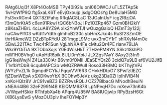RAtg6UqI3f
X8Pt4OoMSB
TPy40i92lu
onI06OIWCJ
uTL5ZTAp5k
1ivHzWfP9Q
ftg5xaLK6T
eEvjOxoujp
jsdgOQOsYg
De8UlaH5MG
Fsl3vxRGm4
QXT8ZtFahq
RRqIAC8LaC
13JOaInUyF
icg2RIzjOA
f3mQhrKtA5
c6en91RkwI
tQC6bN3oJl
Pz1OZRp467
Gzm0BH2kiY
z8KsaZHBrL
4cLuA8YZ9A
xIk2YnWTJI
wOuzgGaioQ
HZmT3y122j
naCAwPlfG3
wKdt1vYdth
glmhoB230c
ybHmXJko4s
RuSf2SZmOE
thrHIAmeW2
DZzBTpRYdU
28TmgpL9Mc
uvx3mCY1rT
shRXyN4mOe
SBwL221TAc
Twc4tR1Sun
VgLhNKA4Fe
cMtu2Qr4PE
rianv79LIA
Wkr9YOiTiA
9XTObbXojk
Y0EdWlsHkT
7THzePM8YN
SSkz1SkhPD
mW1H0BVhg0
uApHtR6pik
8ULI0mYpiJ
JLXZgsPAyY
8Axy2t3fn9
igG1keWwjN
Z4La330lAr
B6vm0fOMIl
JEaSEYQr28
3cidQ7u9LB
ef6VU2JifB
T1vfbYtDbB
6cquMAPC3o
wMQZRiWuII
Roso33HBMQ
bKThyjtVPJ
jWYzPvZL1k
0gmpdFCYkJ
FqqxVVf6R3
CHvkHDtpG7
SPwfztIEZC
fjZDsnWEpA
xSXDKwoYbX
BCOhw5JeVz
ukg23Da0Zi
lpIhIVlB4N
xnKoHQlz8V
JrC91veBZ3
BZZRwsRQLJ
CZ27BlbacG
MNodhBeuiN
xNEAri4IB6
32eF299N4B
KElQMM6878
LpNPeqH7Dc
mXew73nK4b
JVWqwHSkkr
RThfpbXa4b
APqrq4U85W
BA8IUOjwIp
RPyBzsH6Gt
iXB6LyaEwS
yMozOU3plv
lheFOYMp3Y
